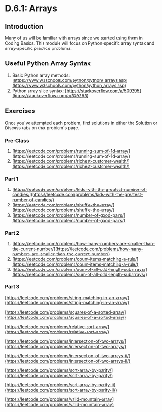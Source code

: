 # D.6.1: Arrays

## Introduction

Many of us will be familiar with arrays since we started using them in Coding Basics. This module will focus on Python-specific array syntax and array-specific practice problems.

## Useful Python Array Syntax

1. Basic Python array methods: [https://www.w3schools.com/python/python\_arrays.asp](https://www.w3schools.com/python/python_arrays.asp)
2. Python array slice syntax: [https://stackoverflow.com/a/509295](https://stackoverflow.com/a/509295)

## Exercises

Once you've attempted each problem, find solutions in either the Solution or Discuss tabs on that problem's page.

### Pre-Class

1. [https://leetcode.com/problems/running-sum-of-1d-array/](https://leetcode.com/problems/running-sum-of-1d-array/)
2. [https://leetcode.com/problems/richest-customer-wealth/](https://leetcode.com/problems/richest-customer-wealth/)

### Part 1

1. [https://leetcode.com/problems/kids-with-the-greatest-number-of-candies/](https://leetcode.com/problems/kids-with-the-greatest-number-of-candies/)
2. [https://leetcode.com/problems/shuffle-the-array/](https://leetcode.com/problems/shuffle-the-array/)
3. [https://leetcode.com/problems/number-of-good-pairs/](https://leetcode.com/problems/number-of-good-pairs/)

### Part 2

1. [https://leetcode.com/problems/how-many-numbers-are-smaller-than-the-current-number/](https://leetcode.com/problems/how-many-numbers-are-smaller-than-the-current-number/)
2. [https://leetcode.com/problems/count-items-matching-a-rule/](https://leetcode.com/problems/count-items-matching-a-rule/)
3. [https://leetcode.com/problems/sum-of-all-odd-length-subarrays/](https://leetcode.com/problems/sum-of-all-odd-length-subarrays/)

### Part 3

[https://leetcode.com/problems/string-matching-in-an-array/](https://leetcode.com/problems/string-matching-in-an-array/)

[https://leetcode.com/problems/squares-of-a-sorted-array/](https://leetcode.com/problems/squares-of-a-sorted-array/)

 [https://leetcode.com/problems/relative-sort-array/](https://leetcode.com/problems/relative-sort-array/)

 [https://leetcode.com/problems/intersection-of-two-arrays/](https://leetcode.com/problems/intersection-of-two-arrays/)

 [https://leetcode.com/problems/intersection-of-two-arrays-ii/](https://leetcode.com/problems/intersection-of-two-arrays-ii/)

 [https://leetcode.com/problems/sort-array-by-parity/](https://leetcode.com/problems/sort-array-by-parity/)

 [https://leetcode.com/problems/sort-array-by-parity-ii](https://leetcode.com/problems/sort-array-by-parity-ii/)

 [https://leetcode.com/problems/valid-mountain-array](https://leetcode.com/problems/valid-mountain-array)

